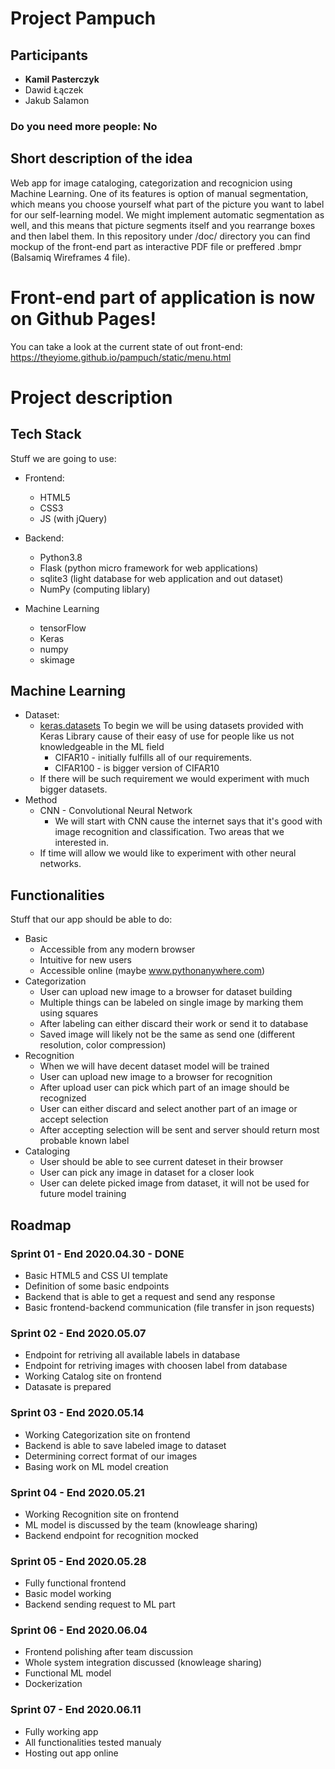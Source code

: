 # Project Pampuch

## Participants
-  **Kamil Pasterczyk**
- Dawid Łączek
- Jakub Salamon
### Do you need more people: No

## Short description of the idea

Web app for image cataloging, categorization and recognicion using Machine Learning. One of its features is option of manual segmentation, which means you choose yourself what part of the picture you want to label for our self-learning model. We might implement automatic segmentation as well, and this means that picture segments itself and you rearrange boxes and then label them. In this repository under /doc/ directory you can find mockup of the front-end part as interactive PDF file or preffered .bmpr (Balsamiq Wireframes 4 file).

# Front-end part of application is now on Github Pages!

You can take a look at the current state of out front-end:
https://theyiome.github.io/pampuch/static/menu.html

# Project description

## Tech Stack

Stuff we are going to use:
- Frontend:
	- HTML5
	- CSS3
	- JS (with jQuery)
- Backend:
	- Python3.8
	- Flask (python micro framework for web applications)
	- sqlite3 (light database for web application and out dataset)
	- NumPy (computing liblary)
	
- Machine Learning
    - tensorFlow 
    - Keras 
    - numpy 
    - skimage

## Machine Learning
- Dataset:
    - [keras.datasets](https://keras.io/datasets/) To begin we will be using datasets provided with Keras Library cause 
    of their easy of use for people like us not knowledgeable in the ML field
        -  CIFAR10 - initially fulfills all of our requirements.
        -  CIFAR100 - is bigger version of CIFAR10
    - If there will be such requirement we would experiment with much bigger datasets. 
- Method
    - CNN - Convolutional Neural Network
        - We will start with CNN cause the internet says that it's good with image recognition and classification. 
        Two areas that we interested in. 
    - If time will allow we would like to experiment with other neural networks.
    

## Functionalities

Stuff that our app should be able to do:
- Basic
	- Accessible from any modern browser
	- Intuitive for new users
	- Accessible online (maybe www.pythonanywhere.com)
- Categorization
	- User can upload new image to a browser for dataset building
	- Multiple things can be labeled on single image by marking them using squares
	- After labeling can either discard their work or send it to database
	- Saved image will likely not be the same as send one (different resolution, color compression)
- Recognition
	- When we will have decent dataset model will be trained
	- User can upload new image to a browser for recognition
	- After upload user can pick which part of an image should be recognized
	- User can either discard and select another part of an image or accept selection
	- After accepting selection will be sent and server should return most probable known label
- Cataloging
	- User should be able to see current dateset in their browser
	- User can pick any image in dataset for a closer look
	- User can delete picked image from dataset, it will not be used for future model training

## Roadmap

### Sprint 01 - End 2020.04.30 - DONE
- Basic HTML5 and CSS UI template
- Definition of some basic endpoints
- Backend that is able to get a request and send any response
- Basic frontend-backend communication (file transfer in json requests)

### Sprint 02 - End 2020.05.07
- Endpoint for retriving all available labels in database
- Endpoint for retriving images with choosen label from database
- Working Catalog site on frontend
- Datasate is prepared

### Sprint 03 - End 2020.05.14
- Working Categorization site on frontend
- Backend is able to save labeled image to dataset
- Determining correct format of our images
- Basing work on ML model creation

### Sprint 04 - End 2020.05.21
- Working Recognition site on frontend
- ML model is discussed by the team (knowleage sharing)
- Backend endpoint for recognition mocked

### Sprint 05 - End 2020.05.28
- Fully functional frontend
- Basic model working
- Backend sending request to ML part

### Sprint 06 - End 2020.06.04
- Frontend polishing after team discussion
- Whole system integration discussed (knowleage sharing)
- Functional ML model
- Dockerization

### Sprint 07 - End 2020.06.11
- Fully working app
- All functionalities tested manualy
- Hosting out app online
